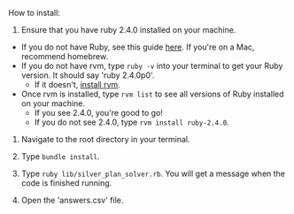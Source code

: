 How to install:

1) Ensure that you have ruby 2.4.0 installed on your machine.
  * If you do not have Ruby, see this guide [here](https://www.ruby-lang.org/en/documentation/installation/). If you're on a Mac, recommend homebrew.
  * If you do not have rvm, type `ruby -v` into your terminal to get your Ruby version. It should say 'ruby 2.4.0p0'.
    * If it doesn't, [install rvm](https://rvm.io/rvm/install).
  * Once rvm is installed, type `rvm list` to see all versions of Ruby installed on your machine.
    * If you see 2.4.0, you're good to go!
    * If you do not see 2.4.0, type `rvm install ruby-2.4.0`.

1) Navigate to the root directory in your terminal.

2) Type `bundle install`.

3) Type `ruby lib/silver_plan_solver.rb`. You will get a message when the code is finished running.

4) Open the 'answers.csv' file.

